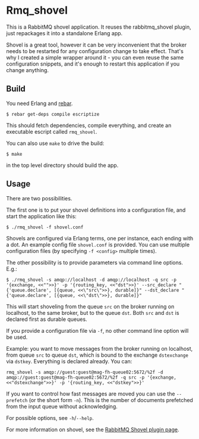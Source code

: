 Rmq_shovel
==========

This is a RabbitMQ shovel application. It reuses the rabbitmq_shovel plugin, just repackages it into a standalone Erlang app.

Shovel is a great tool, however it can be very inconvenient that the broker needs to be restarted for any configuration change to take effect. That's why I created a simple wrapper around it - you can even reuse the same configuration snippets, and it's enough to restart this application if you change anything.

Build
-----
You need Erlang and [rebar](https://github.com/basho/rebar).

    $ rebar get-deps compile escriptize

This should fetch dependencies, compile everything, and create an executable escript called `rmq_shovel`.

You can also use `make` to drive the build:

    $ make

in the top level directory should build the app.

Usage
-----
There are two possibilities.

The first one is to put your shovel definitions into a configuration file, and start the application like this:

    $ ./rmq_shovel -f shovel.conf

Shovels are configured via Erlang terms, one per instance, each ending with a dot. An example config file `shovel.conf` is provided. You can use multiple configuration files (by specifying `-f <config>` multiple times).

The other possibility is to provide parameters via command line options. E.g.:

    $ ./rmq_shovel -s amqp://localhost -d amqp://localhost -q src -p '{exchange, <<"">>}' -p '{routing_key, <<"dst">>}' --src_declare "{'queue.declare', [{queue, <<\"src\">>}, durable]}" --dst_declare "{'queue.declare', [{queue, <<\"dst\">>}, durable]}"

This will start shoveling from the queue `src` on the broker running on localhost, to the same broker, but to the queue `dst`. Both `src` and `dst` is declared first as durable queues.

If you provide a configuration file via `-f`, no other command line option will be used.

Example: you want to move messages from the broker running on localhost, from queue `src` to queue `dst`, which is bound to the exchange `dstexchange` via `dstkey`. Everything is declared already. You can:

    rmq_shovel -s amqp://guest:guest@mag-fh-queue02:5672/%2f -d amqp://guest:guest@mag-fh-queue02:5672/%2f -q src -p '{exchange, <<"dstexchange">>}' -p '{routing_key, <<"dstkey">>}'

If you want to control how fast messages are moved you can use the `--prefetch` (or the short form `-n`). This is the number of documents prefetched from the input queue without acknowledging.

For possible options, see `-h`/`--help`.

For more information on shovel, see the [RabbitMQ Shovel plugin page](http://www.rabbitmq.com/shovel.html).
